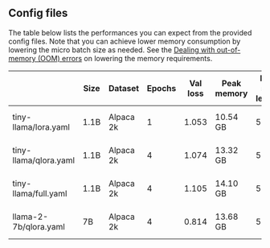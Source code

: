 ## Config files

The table below lists the performances you can expect from the provided config files. Note that you can achieve lower memory consumption by lowering the micro batch size as needed. See the [Dealing with out-of-memory (OOM) errors](../../litgpt/tutorials/oom.md) on lowering the memory requirements.

|                       | Size | Dataset   | Epochs | Val loss | Peak memory | Max seq length | Micro batch size | Precision | Training runtime |
| --------------------- | ---- | --------- | ------ | -------- | ----------- | -------------- | ---------------- | --------- | ---------------- |
| tiny-llama/lora.yaml  | 1.1B | Alpaca 2k | 1      | 1.053    | 10.54 GB    | 512            | 8                | bfloat16  | 9.24 min (A10G)  |
| tiny-llama/qlora.yaml | 1.1B | Alpaca 2k | 4      | 1.074    | 13.32 GB    | 512            | 8                | bfloat16  | 9.89 min (A10G)  |
| tiny-llama/full.yaml  | 1.1B | Alpaca 2k | 4      | 1.105    | 14.10 GB    | 512            | 4                | bfloat16  | 2.59 min (A10G)  |
| llama-2-7b/qlora.yaml | 7B   | Alpaca 2k | 4      | 0.814    | 13.68 GB     | 512            | 2                | bfloat16  | 45.68 min (A10G) |
